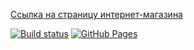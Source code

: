 [Ссылка на страницу интернет-магазина](https://VladimirFilippov555.github.io/ra1-homework-func)

[![Build status](https://ci.appveyor.com/api/projects/status/67x79lq62975j5x0?svg=true)](https://ci.appveyor.com/project/VladimirFilippov555/ra1-homework-func)
[![GitHub Pages](https://img.shields.io/badge/GitHub%20Pages-GO-green.svg)](https://VladimirFilippov555.github.io/ra1-homework-func)

